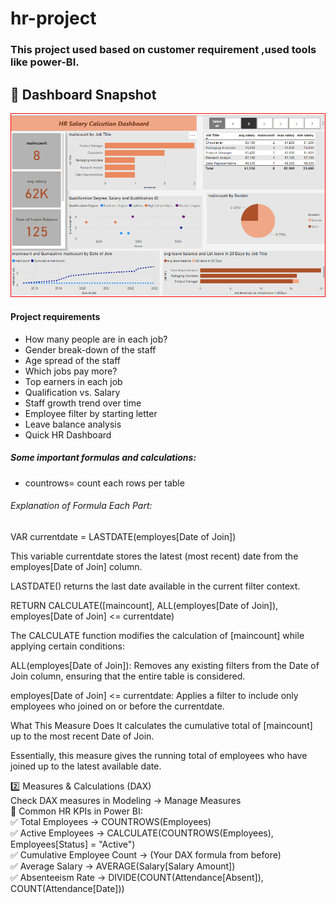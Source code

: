 # hr-project
### This project used based on customer requirement ,used tools like power-BI.
## 🔹 Dashboard Snapshot  
![Dashboard Screenshot](HR_dashboard.png)

#### Project requirements

 - How many people are in each job?
 - Gender break-down of the staff
 - Age spread of the staff
 - Which jobs pay more?
 - Top earners in each job
 - Qualification vs. Salary
 - Staff growth trend over time
 - Employee filter by starting letter
 - Leave balance analysis
 - Quick HR Dashboard


##### Some important formulas and calculations:
 - countrows= count each rows per table
   

###### Explanation of Formula Each Part: <br>
VAR currentdate = LASTDATE(employes[Date of Join]) <br>

This variable currentdate stores the latest (most recent) date from the employes[Date of Join] column.<br>

LASTDATE() returns the last date available in the current filter context.<br>

RETURN CALCULATE([maincount], ALL(employes[Date of Join]), employes[Date of Join] <= currentdate)<br>

The CALCULATE function modifies the calculation of [maincount] while applying certain conditions:<br>

ALL(employes[Date of Join]): Removes any existing filters from the Date of Join column, ensuring that the entire table is considered.<br>

employes[Date of Join] <= currentdate: Applies a filter to include only employees who joined on or before the currentdate.<br>

What This Measure Does
It calculates the cumulative total of [maincount] up to the most recent Date of Join.<br>

Essentially, this measure gives the running total of employees who have joined up to the latest available date.<br>



2️⃣ Measures & Calculations (DAX) <br>
Check DAX measures in Modeling → Manage Measures <br>
🔹 Common HR KPIs in Power BI: <br>
✅ Total Employees → COUNTROWS(Employees)<br>
✅ Active Employees → CALCULATE(COUNTROWS(Employees), Employees[Status] = "Active")<br>
✅ Cumulative Employee Count → (Your DAX formula from before)<br>
✅ Average Salary → AVERAGE(Salary[Salary Amount])<br>
✅ Absenteeism Rate → DIVIDE(COUNT(Attendance[Absent]), COUNT(Attendance[Date]))<br>

